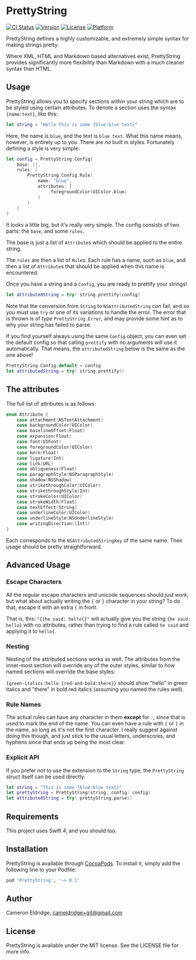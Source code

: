 # PrettyString

[![CI Status](https://img.shields.io/travis/OinkIguana/PrettyString.svg?style=flat)](https://travis-ci.org/OinkIguana/PrettyString)
[![Version](https://img.shields.io/cocoapods/v/PrettyString.svg?style=flat)](https://cocoapods.org/pods/PrettyString)
[![License](https://img.shields.io/cocoapods/l/PrettyString.svg?style=flat)](https://cocoapods.org/pods/PrettyString)
[![Platform](https://img.shields.io/cocoapods/p/PrettyString.svg?style=flat)](https://cocoapods.org/pods/PrettyString)

PrettyString defines a highly customizable, and extremely simple syntax for making strings pretty.

Where XML, HTML and Markdown based alternatives exist, PrettyString provides significantly more
flexibility than Markdown with a much cleaner syntax than HTML.

## Usage

PrettyString allows you to specify sections within your string which are to be styled using certain
attributes. To denote a section uses the syntax `{name:text}`, like this:

```swift
let string = "Hello this is some {blue:blue text}"
```

Here, the name is `blue`, and the text is `blue text`. What this name means, however, is entirely up
to you. There are *no* built in styles. Fortunately defining a style is very simple:

```swift
let config = PrettyString.Config(
    base: [],
    rules: [
        PrettyString.Config.Rule(
            name: "blue",
            attributes: [
                .foregroundColor(UIColor.blue)
            ]
        )
    ]
)
```

It looks a little big, but it's really very simple. The config consists of two parts: the `base`,
and some `rules`.

The base is just a list of `Attribute`s which should be applied to the entire string.

The `rules` are then a list of `Rule`s. Each rule has a name, such as `blue`, and then a list of
`Attribute`s that should be applied when this name is encountered.

Once you have a string and a `Config`, you are ready to prettify your strings!

```swift
let attributedString = try! string.prettify(config)
```

Note that the conversion from `String` to `NSAttributedString` *can* fail, and so you must use `try`
or one of its variations to handle the error. The error that is thrown is of type
`PrettyString.Error`, and may provide some hint as to why your string has failed to parse.

If you find yourself always using the same `Config` object, you can even set the default config so
that calling `prettify` with no arguments will use it automatically. That means, the
`attributedString` below is the same as the one above!

```swift
PrettyString.Config.default = config
let attributedString = try! string.prettify()
```

## The attributes

The full list of attributes is as follows:

```swift
enum Attribute {
    case attachment(NSTextAttachment)
    case backgroundColor(UIColor)
    case baselineOffset(Float)
    case expansion(Float)
    case font(UIFont)
    case foregroundColor(UIColor)
    case kern(Float)
    case ligature(Int)
    case link(URL)
    case obliqueness(Float)
    case paragraphStyle(NSParagraphStyle)
    case shadow(NSShadow)
    case strikethroughColor(UIColor)
    case strikethroughStyle(Int)
    case strokeColor(UIColor)
    case strokeWidth(Float)
    case textEffect(String)
    case underlineColor(UIColor)
    case underlineStyle(NSUnderlineStyle)
    case writingDirection([Int])
}
```

Each corresponds to the `NSAttributedStringKey` of the same name. Their usage should be pretty
straightforward.

## Advanced Usage

### Escape Characters

All the regular escape characters and unicode sequences should *just work*, but what about actually
writing the `{` or `}` character in your string? To do that, escape it with an extra `{` in front.

That is, this: `"{{he said: hello{}"` will actually give you the string `{he said: hello}` with no
attributes, rather than trying to find a rule called `he said` and applying it to `hello{`.

### Nesting

Nesting of the attributed sections works as well. The attributes from the inner-most section will
override any of the outer styles, similar to how named sections will override the base styles:

`{green-italics:hello {red-and-bold:there}}` should show "hello" in green italics and "there" in
bold red italics (assuming you named the rules well).

### Rule Names

The actual rules can have any character in them **except** for `:`, since that is used to mark the
end of the name. You can even have a rule with `{` or `}` in the name, so long as it's not the first
character. I really suggest against doing this though, and just stick to the usual letters,
underscores, and hyphens since that ends up being the most clear.

### Explicit API

If you prefer not to use the extension to the `String` type, the `PrettyString` struct itself can be
used directly:

```swift
let string = "This is some {blue:blue text}"
let prettyString = PrettyString(string, config: config)
let attributedString = try! prettyString.parse()
```

## Requirements

This project uses Swift 4, and you should too.

## Installation

PrettyString is available through [CocoaPods](https://cocoapods.org). To install
it, simply add the following line to your Podfile:

```ruby
pod 'PrettyString', '~> 0.1'
```

## Author

Cameron Eldridge, cameldridge+git@gmail.com

## License

PrettyString is available under the MIT license. See the LICENSE file for more info.
